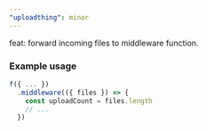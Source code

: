 ```yaml
---
"uploadthing": minor
---
```


feat: forward incoming files to middleware function.

### Example usage

```ts
f({ ... })
  .middleware(({ files }) => {
    const uploadCount = files.length
    // ...
  })
```
